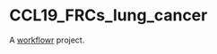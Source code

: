 # CCL19_FRCs_lung_cancer

A [workflowr][] project.

[workflowr]: https://github.com/workflowr/workflowr
